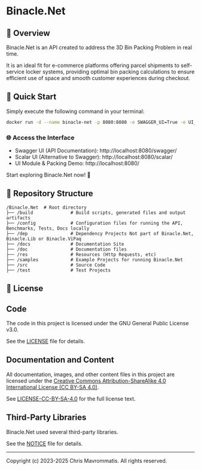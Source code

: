 ﻿# Binacle.Net

## 📝 Overview
Binacle.Net is an API created to address the 3D Bin Packing Problem in real time.

It is an ideal fit for e-commerce platforms offering parcel shipments to self-service locker systems,
providing optimal bin packing calculations to ensure efficient use of space and smooth customer experiences during checkout.

## 🚀 Quick Start
Simply execute the following command in your terminal:

```bash
docker run -d --name binacle-net -p 8080:8080 -e SWAGGER_UI=True -e UI_MODULE=True -e SCALAR_UI=True binacle/binacle-net:latest
```
### 🌐 Access the Interface
- Swagger UI (API Documentation): http://localhost:8080/swagger/
- Scalar UI (Alternative to Swagger): http://localhost:8080/scalar/
- UI Module & Packing Demo: http://localhost:8080/

Start exploring Binacle.Net now! 🚀

## 📂 Repository Structure

```text
/Binacle.Net  # Root directory
├── /build              # Build scripts, generated files and output artifacts
├── /config             # Configuration files for running the API, Benchmarks, Tests, Docs locally
├── /dep                # Dependency Projects Not part of Binacle.Net, Binacle.Lib or Binacle.ViPaq
├── /docs               # Documentation Site
├── /doc                # Documentation files
├── /res                # Resources (Http Requests, etc)
├── /samples            # Example Projects for running Binacle.Net 
├── /src                # Source Code
├── /test               # Test Projects
```

## 📄 License

## Code
The code in this project is licensed under the GNU General Public License v3.0. <br/>

See the [LICENSE](LICENSE) file for details.

## Documentation and Content
All documentation, images, and other content files in this project are licensed under the
[Creative Commons Attribution-ShareAlike 4.0 International License (CC BY-SA 4.0)](https://creativecommons.org/licenses/by-sa/4.0/).

See [LICENSE-CC-BY-SA-4.0](LICENSE-CC-BY-SA-4.0) for the full license text.

## Third-Party Libraries
Binacle.Net used several third-party libraries. 

See the [NOTICE](NOTICE) file for details.

---

Copyright (c) 2023-2025 Chris Mavrommatis. All rights reserved.

